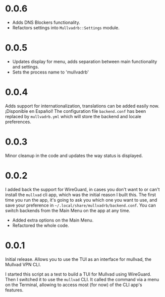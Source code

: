 # 0.0.6

- Adds DNS Blockers functionality.
- Refactors settings into `Mullvadrb::Settings` module.

# 0.0.5

- Updates display for menu, adds separation between main functionality and settings.
- Sets the process name to 'mullvadrb'

# 0.0.4

Adds support for internationalization, translations can be added easily now. ¡Disponible en Español! The configuration file `backend.conf` has been replaced by `mullvadrb.yml` which will store the backend and locale preferences.

# 0.0.3

Minor cleanup in the code and updates the way status is displayed.

# 0.0.2

I added back the support for WireGuard, in cases you don't want to or can't install the `mullvad` cli app, which was the initial reason I built this. The first time you run the app, it's going to ask you which one you want to use, and save your preference in `~/.local/share/mullvadrb/backend.conf`. You can switch backends from the Main Menu on the app at any time.

- Added extra options on the Main Menu.
- Refactored the whole code.

# 0.0.1

Initial release. Allows you to use the TUI as an interface for mullvad, the Mullvad VPN CLI.

I  started this script as a test to build a TUI for Mullvad using WireGuard. Then I switched it to use the `mullvad` CLI. It called the command via a menu on the Terminal, allowing to access most (for now) of the CLI app's features.
